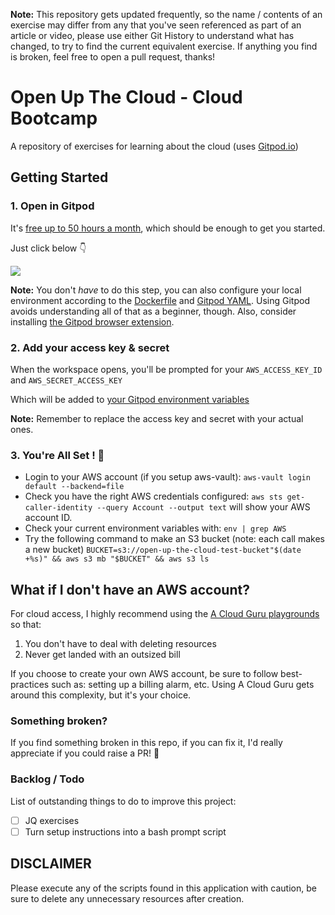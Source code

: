**Note:** This repository gets updated frequently, so the name / contents of an exercise may differ from any that you've seen referenced as part of an article or video, please use either Git History to understand what has changed, to try to find the current equivalent exercise. If anything you find is broken, feel free to open a pull request, thanks! 

# Open Up The Cloud - Cloud Bootcamp

A repository of exercises for learning about the cloud (uses [Gitpod.io](https://gitpod.io/))

## Getting Started

### 1. Open in Gitpod

It's [free up to 50 hours a month](https://www.gitpod.io/pricing), which should be enough to get you started.

Just click below 👇 

<a href="https://gitpod.io/#https://github.com/openupthecloud/cloud-bootcamp"><img src="https://gitpod.io/button/open-in-gitpod.svg"/></a>

**Note:** You don't _have_ to do this step, you can also configure your local environment according to the [Dockerfile](./.gitpod.Dockerfile) and [Gitpod YAML](./.gitpod.yml). Using Gitpod avoids understanding all of that as a beginner, though. Also, consider installing [the Gitpod browser extension](https://www.gitpod.io/docs/browser-extension/).

### 2. Add your access key & secret

When the workspace opens, you'll be prompted for your `AWS_ACCESS_KEY_ID` and `AWS_SECRET_ACCESS_KEY`

Which will be added to [your Gitpod environment variables](https://www.gitpod.io/docs/environment-variables)

**Note:** Remember to replace the access key and secret with your actual ones. 

### 3. You're All Set ! 🚀

* Login to your AWS account (if you setup aws-vault): `aws-vault login default --backend=file`
* Check you have the right AWS credentials configured: `aws sts get-caller-identity --query Account --output text` will show your AWS account ID.
* Check your current environment variables with: `env | grep AWS`
* Try the following command to make an S3 bucket (note: each call makes a new bucket) `BUCKET=s3://open-up-the-cloud-test-bucket"$(date +%s)" && aws s3 mb "$BUCKET" && aws s3 ls` 

## What if I don't have an AWS account?

For cloud access, I highly recommend using the [A Cloud Guru playgrounds](https://acloudguru.com/platform/cloud-sandbox-playgrounds) so that: 

1. You don't have to deal with deleting resources
2. Never get landed with an outsized bill

If you choose to create your own AWS account, be sure to follow best-practices such as: setting up a billing alarm, etc. Using A Cloud Guru gets around this complexity, but it's your choice. 

### Something broken? 

If you find something broken in this repo, if you can fix it, I'd really appreciate if you could raise a PR! 🚀

### Backlog / Todo

List of outstanding things to do to improve this project:

- [ ] JQ exercises
- [ ] Turn setup instructions into a bash prompt script

## DISCLAIMER

Please execute any of the scripts found in this application with caution, be sure to delete any unnecessary resources after creation. 
